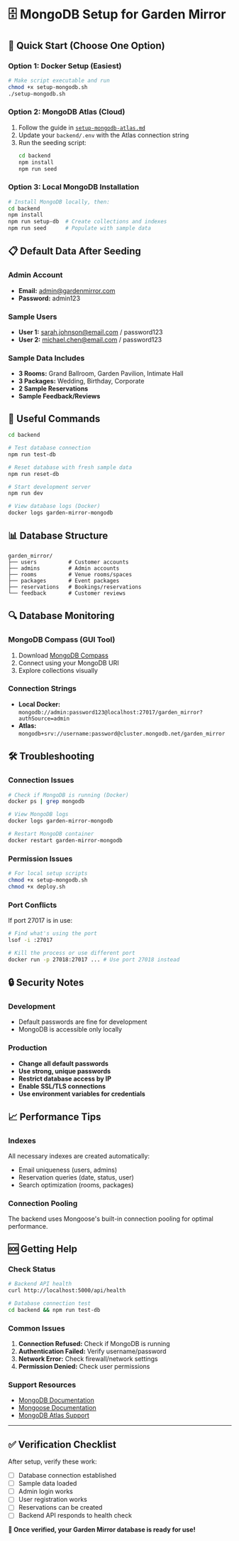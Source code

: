 # 🗄️ MongoDB Setup for Garden Mirror

## 🚀 Quick Start (Choose One Option)

### Option 1: Docker Setup (Easiest)
```bash
# Make script executable and run
chmod +x setup-mongodb.sh
./setup-mongodb.sh
```

### Option 2: MongoDB Atlas (Cloud)
1. Follow the guide in [`setup-mongodb-atlas.md`](./setup-mongodb-atlas.md)
2. Update your `backend/.env` with the Atlas connection string
3. Run the seeding script:
   ```bash
   cd backend
   npm install
   npm run seed
   ```

### Option 3: Local MongoDB Installation
```bash
# Install MongoDB locally, then:
cd backend
npm install
npm run setup-db  # Create collections and indexes
npm run seed      # Populate with sample data
```

## 📋 Default Data After Seeding

### Admin Account
- **Email:** admin@gardenmirror.com  
- **Password:** admin123

### Sample Users
- **User 1:** sarah.johnson@email.com / password123
- **User 2:** michael.chen@email.com / password123

### Sample Data Includes
- **3 Rooms:** Grand Ballroom, Garden Pavilion, Intimate Hall
- **3 Packages:** Wedding, Birthday, Corporate
- **2 Sample Reservations**
- **Sample Feedback/Reviews**

## 🔧 Useful Commands

```bash
cd backend

# Test database connection
npm run test-db

# Reset database with fresh sample data
npm run reset-db

# Start development server
npm run dev

# View database logs (Docker)
docker logs garden-mirror-mongodb
```

## 📊 Database Structure

```
garden_mirror/
├── users          # Customer accounts
├── admins         # Admin accounts
├── rooms          # Venue rooms/spaces
├── packages       # Event packages
├── reservations   # Bookings/reservations
└── feedback       # Customer reviews
```

## 🔍 Database Monitoring

### MongoDB Compass (GUI Tool)
1. Download [MongoDB Compass](https://www.mongodb.com/products/compass)
2. Connect using your MongoDB URI
3. Explore collections visually

### Connection Strings
- **Local Docker:** `mongodb://admin:password123@localhost:27017/garden_mirror?authSource=admin`
- **Atlas:** `mongodb+srv://username:password@cluster.mongodb.net/garden_mirror`

## 🛠️ Troubleshooting

### Connection Issues
```bash
# Check if MongoDB is running (Docker)
docker ps | grep mongodb

# View MongoDB logs
docker logs garden-mirror-mongodb

# Restart MongoDB container
docker restart garden-mirror-mongodb
```

### Permission Issues
```bash
# For local setup scripts
chmod +x setup-mongodb.sh
chmod +x deploy.sh
```

### Port Conflicts
If port 27017 is in use:
```bash
# Find what's using the port
lsof -i :27017

# Kill the process or use different port
docker run -p 27018:27017 ... # Use port 27018 instead
```

## 🔒 Security Notes

### Development
- Default passwords are fine for development
- MongoDB is accessible only locally

### Production
- **Change all default passwords**
- **Use strong, unique passwords**
- **Restrict database access by IP**
- **Enable SSL/TLS connections**
- **Use environment variables for credentials**

## 📈 Performance Tips

### Indexes
All necessary indexes are created automatically:
- Email uniqueness (users, admins)
- Reservation queries (date, status, user)
- Search optimization (rooms, packages)

### Connection Pooling
The backend uses Mongoose's built-in connection pooling for optimal performance.

## 🆘 Getting Help

### Check Status
```bash
# Backend API health
curl http://localhost:5000/api/health

# Database connection test
cd backend && npm run test-db
```

### Common Issues
1. **Connection Refused:** Check if MongoDB is running
2. **Authentication Failed:** Verify username/password
3. **Network Error:** Check firewall/network settings
4. **Permission Denied:** Check user permissions

### Support Resources
- [MongoDB Documentation](https://docs.mongodb.com/)
- [Mongoose Documentation](https://mongoosejs.com/docs/)
- [MongoDB Atlas Support](https://www.mongodb.com/cloud/atlas/support)

---

## ✅ Verification Checklist

After setup, verify these work:
- [ ] Database connection established
- [ ] Sample data loaded
- [ ] Admin login works
- [ ] User registration works
- [ ] Reservations can be created
- [ ] Backend API responds to health check

**🎉 Once verified, your Garden Mirror database is ready for use!**